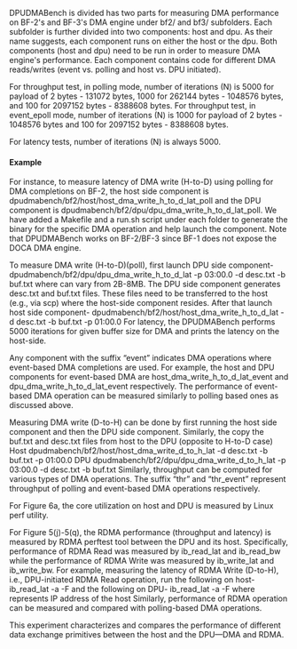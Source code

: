 DPUDMABench is divided has two parts for measuring DMA performance on BF-2's and BF-3's DMA engine under bf2/ and bf3/ subfolders. Each subfolder is further divided into two components: host and dpu. As their name suggests, each component runs on either the host or the dpu. Both components (host and dpu) need to be run in order to measure DMA engine's performance. Each component contains code for different DMA reads/writes (event vs. polling and host vs. DPU initiated).

For throughput test, in polling mode, number of iterations (N) is 5000 for payload of 2 bytes - 131072 bytes, 1000 for 262144 bytes - 1048576 bytes, and 100 for 2097152 bytes - 8388608 bytes. For throughput test, in event_epoll mode, number of iterations (N) is 1000 for payload of 2 bytes - 1048576 bytes and 100 for 2097152 bytes - 8388608 bytes.

For latency tests, number of iterations (N) is always 5000.

#### Example

For instance, to measure latency of DMA write (H-to-D) using polling for DMA completions on BF-2, the host side component is dpudmabench/bf2/host/host_dma_write_h_to_d_lat_poll and the DPU component is dpudmabench/bf2/dpu/dpu_dma_write_h_to_d_lat_poll. We have added a Makefile and a run.sh script under each folder to generate the binary for the specific DMA operation and help launch the component. Note that DPUDMABench works on BF-2/BF-3 since BF-1 does not expose the DOCA DMA engine.

To measure DMA write (H-to-D)(poll), first launch DPU side component-
dpudmabench/bf2/dpu/dpu_dma_write_h_to_d_lat -p 03:00.0 -d desc.txt -b buf.txt <size>
where <size> can vary from 2B-8MB. The DPU side component generates desc.txt and buf.txt files. These files need to be transferred to the host (e.g., via scp) where the host-side component resides.
After that launch host side component-
dpudmabench/bf2/host/host_dma_write_h_to_d_lat -d desc.txt -b buf.txt -p 01:00.0
For latency, the DPUDMABench performs 5000 iterations for given buffer size for DMA and prints the latency on the host-side.

Any component with the suffix “event” indicates DMA operations where event-based DMA completions are used. For example, the host and DPU components for event-based DMA are host_dma_write_h_to_d_lat_event and dpu_dma_write_h_to_d_lat_event respectively. The performance of event-based DMA operation can be measured similarly to polling based ones as discussed above. 

Measuring DMA write (D-to-H) can be done by first running the host side component and then the DPU side component. Similarly, the copy the buf.txt and desc.txt files from host to the DPU (opposite to H-to-D case)
Host
dpudmabench/bf2/host/host_dma_write_d_to_h_lat -d desc.txt -b buf.txt -p 01:00.0 <size>
DPU
dpudmabench/bf2/dpu/dpu_dma_write_d_to_h_lat -p 03:00.0 -d desc.txt -b buf.txt
Similarly, throughput can be computed for various types of DMA operations. The suffix “thr” and “thr_event” represent throughput of polling and event-based DMA operations respectively.

For Figure 6a, the core utilization on host and DPU is measured by Linux perf utility.

For Figure 5(j)-5(q), the RDMA performance (throughput and latency) is measured by RDMA perftest tool between the DPU and its host. Specifically, performance of RDMA Read was measured by ib_read_lat and ib_read_bw while the performance of RDMA Write was measured by ib_write_lat and ib_write_bw. For example, measuring the latency of RDMA Write (D-to-H), i.e., DPU-initiated RDMA Read operation, run the following on host-
ib_read_lat -a -F
and the following on DPU-
ib_read_lat -a -F <host>
where <host> represents IP address of the host
Similarly, performance of RDMA operation can be measured and compared with polling-based DMA operations.

This experiment characterizes and compares the performance of different data exchange primitives between the host and the DPU—DMA and RDMA.
